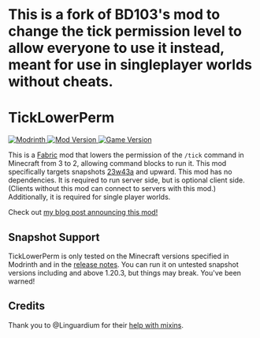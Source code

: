 # This is a fork of BD103's mod to change the tick permission level to allow everyone to use it instead, meant for use in singleplayer worlds without cheats.


# TickLowerPerm

[![Modrinth](https://img.shields.io/badge/Modrinth-gray?logo=modrinth) ![Mod Version](https://img.shields.io/modrinth/v/4ShukODo) ![Game Version](https://img.shields.io/modrinth/game-versions/4ShukODo)](https://modrinth.com/mod/ticklowerperm)

This is a [Fabric](https://fabricmc.net/) mod that lowers the permission of the `/tick` command in Minecraft from 3 to 2, allowing command blocks to run it. This mod specifically targets snapshots [23w43a](https://minecraft.wiki/w/Java_Edition_23w43a) and upward. This mod has no dependencies. It is required to run server side, but is optional client side. (Clients without this mod can connect to servers with this mod.) Additionally, it is required for single player worlds.

Check out [my blog post announcing this mod!](https://bd103.github.io/blog/2023-11-03-announcing-ticklowerperm)

## Snapshot Support

TickLowerPerm is only tested on the Minecraft versions specified in Modrinth and in the [release notes](https://github.com/BD103/TickLowerPerm/releases). You can run it on untested snapshot versions including and above 1.20.3, but things may break. You've been warned!

## Credits

Thank you to @Linguardium for their [help with mixins](https://discord.com/channels/507304429255393322/807617700734042122/1168716370159079524).
